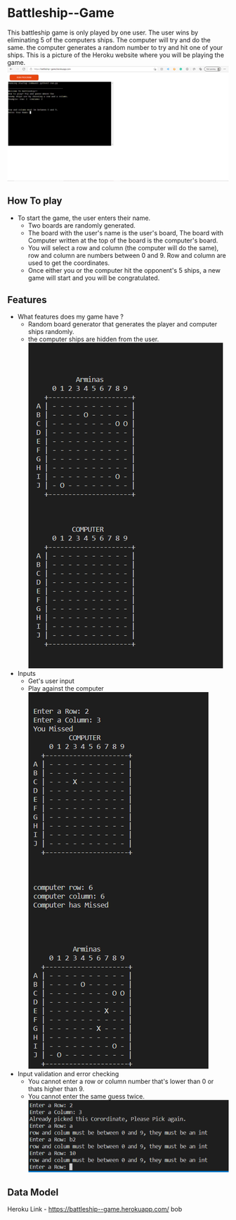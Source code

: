 # Battleship--Game
This battleship game is only played by one user. 
The user wins by eliminating 5 of the computers ships.
The computer will try and do the same. the computer generates a random number to try and hit one of your ships.
This is a picture of the Heroku website where you will be playing the game.
![Heroku Game page](Game.PNG)
## How To play
* To start the game, the user enters their name.
   + Two boards are randomly generated. 
   + The board with the user's name is the user's board, The board with Computer written at the top of the board is the computer's board. 
   + You will select a row and column (the computer will do the same), row and column are numbers between 0 and 9. Row and column are used to get the coordinates. 
   + Once either you or the computer hit the opponent's 5 ships, a new game will start and you will be congratulated. 

## Features
* What features does my game have ?
   + Random board generator that generates the player and computer ships randomly.
   + the computer ships are hidden from the user.
![random generator](random-generator.PNG)
* Inputs
   + Get's user input
   + Play against the computer
![Computer and user inputs](inputs.PNG)
* Input validation and error checking
   + You cannot enter a row or column number that's lower than 0 or thats higher than 9.
   + You cannot enter the same guess twice. 
![input Validations](validation.PNG)

## Data Model
Heroku Link - https://battleship--game.herokuapp.com/
bob
